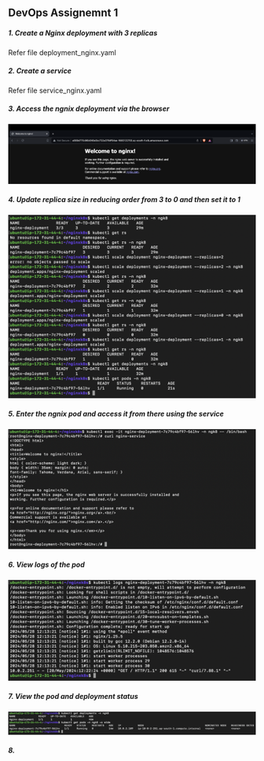 ## DevOps Assignemnt 1

##### 1. Create a Nginx deployment with 3 replicas

Refer file deployment_nginx.yaml

##### 2. Create a service

Refer file service_nginx.yaml

##### 3.  Access the ngnix deployment via the browser

![1716898145192](image/README/1716898145192.png)

##### 4. Update replica size in reducing order from 3 to 0 and then set it to 1

![1716898539828](image/README/1716898539828.png)

##### 5. Enter the ngnix pod and access it from there using the service

![1716899079790](image/README/1716899079790.png)

##### 6. View logs of the pod

![1716899170145](image/README/1716899170145.png)

##### 7. View the pod and deployment status

![1716899327893](image/README/1716899327893.png)

##### 8.
